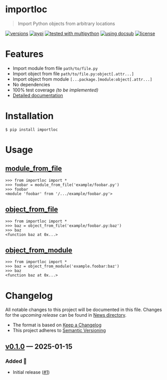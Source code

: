 # importloc
> Import Python objects from arbitrary locations

<!-- docsub: begin -->
<!-- docsub: include docs/parts/badges.md -->
[![versions](https://img.shields.io/pypi/pyversions/importloc.svg)](https://pypi.org/project/importloc)
[![pypi](https://img.shields.io/pypi/v/importloc.svg#v0.1.0)](https://pypi.python.org/pypi/importloc)
[![tested with multipython](https://img.shields.io/badge/tested_with-multipython-x)](https://github.com/makukha/multipython)
[![using docsub](https://img.shields.io/badge/using-docsub-royalblue)](https://github.com/makukha/docsub)
[![license](https://img.shields.io/github/license/makukha/importloc.svg)](https://github.com/makukha/importloc/blob/main/LICENSE)
<!-- docsub: end -->


# Features

* Import module from file `path/to/file.py`
* Import object from file `path/to/file.py:object[.attr...]`
* Import object from module `[...package.]module:object[.attr...]`
* No dependencies
* 100% test coverage *(to be implemented)*
* [Detailed documentation](http://importloc.readthedocs.io)


# Installation
<!-- docsub: begin -->
<!-- docsub: include docs/parts/installation.md -->
```shell
$ pip install importloc
```
<!-- docsub: end -->


# Usage

## [module_from_file](https://importloc.readthedocs.io/en/latest/#importloc.module_from_file)

<!-- docsub: begin -->
<!-- docsub: include tests/test_module_from_file.txt -->
<!-- docsub: lines after 1 upto -1 -->
```doctest
>>> from importloc import *
>>> foobar = module_from_file('example/foobar.py')
>>> foobar
<module 'foobar' from '/.../example/foobar.py'>
```
<!-- docsub: end -->

## [object_from_file](https://importloc.readthedocs.io/en/latest/#importloc.object_from_file)

<!-- docsub: begin -->
<!-- docsub: include tests/test_object_from_file.txt -->
<!-- docsub: lines after 1 upto -1 -->
```doctest
>>> from importloc import *
>>> baz = object_from_file('example/foobar.py:baz')
>>> baz
<function baz at 0x...>
```
<!-- docsub: end -->

## [object_from_module](https://importloc.readthedocs.io/en/latest/#importloc.object_from_module)

<!-- docsub: begin -->
<!-- docsub: include tests/test_object_from_module.txt -->
<!-- docsub: lines after 1 upto -1 -->
```doctest
>>> from importloc import *
>>> baz = object_from_module('example.foobar:baz')
>>> baz
<function baz at 0x...>
```
<!-- docsub: end -->


<!-- docsub: begin -->
<!-- docsub: include CHANGELOG.md -->
# Changelog

All notable changes to this project will be documented in this file. Changes for the *upcoming release* can be found in [News directory](https://github.com/makukha/importloc/tree/main/NEWS.d).

* The format is based on [Keep a Changelog](https://keepachangelog.com/en/1.0.0/)
* This project adheres to [Semantic Versioning](https://semver.org/spec/v2.0.0.html)

<!-- towncrier release notes start -->

## [v0.1.0](https://github.com/makukha/importloc/releases/tag/v0.1.0) — 2025-01-15

### Added 🌿

- Initial release ([#1](https://github.com/makukha/importloc/issues/1))
<!-- docsub: end -->
